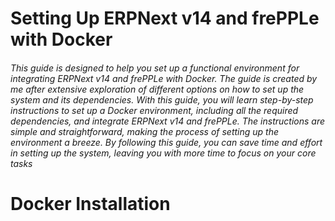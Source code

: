 # Setting Up ERPNext v14 and frePPLe with Docker
###### This guide is designed to help you set up a functional environment for integrating ERPNext v14 and frePPLe with Docker. The guide is created by me after extensive exploration of different options on how to set up the system and its dependencies. With this guide, you will learn step-by-step instructions to set up a Docker environment, including all the required dependencies, and integrate ERPNext v14 and frePPLe. The instructions are simple and straightforward, making the process of setting up the environment a breeze. By following this guide, you can save time and effort in setting up the system, leaving you with more time to focus on your core tasks

# Docker Installation
